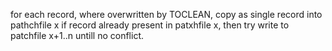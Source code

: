 for each record, where overwritten by TOCLEAN, 
copy as single record into pathchfile x
if record already present in patxhfile x, then try write to patchfile x+1..n untill no conflict.
